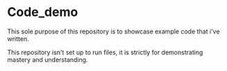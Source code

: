# Code_demo
This sole purpose of this repository is to showcase example code that i've written.


This repository isn't set up to run files, it is strictly for demonstrating mastery and understanding.
